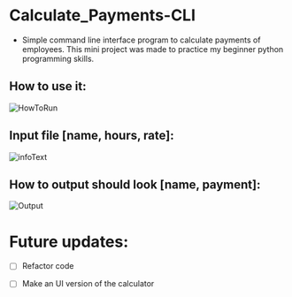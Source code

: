 # Calculate_Payments-CLI

- Simple command line interface program to calculate payments of employees. This mini project was made to practice my beginner python programming skills.

## How to use it:
![HowToRun](https://user-images.githubusercontent.com/55965894/66008517-ddd43a00-e484-11e9-8b5a-0c0fe1629ed5.png)

## Input file [name, hours, rate]:
![infoText](https://user-images.githubusercontent.com/55965894/66008594-2e4b9780-e485-11e9-9347-f5dd903e53b2.png)

## How to output should look [name, payment]:
![Output](https://user-images.githubusercontent.com/55965894/66008629-4cb19300-e485-11e9-8a39-8c6101b01bc5.png)

# Future updates:
  - [ ] Refactor code
  - [ ] Make an UI version of the calculator



